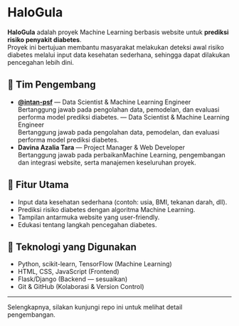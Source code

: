 # HaloGula


**HaloGula** adalah proyek Machine Learning berbasis website untuk **prediksi risiko penyakit diabetes**.  
Proyek ini bertujuan membantu masyarakat melakukan deteksi awal risiko diabetes melalui input data kesehatan sederhana, sehingga dapat dilakukan pencegahan lebih dini.

## 👥 Tim Pengembang

- **[@intan-psf](https://github.com/intan-psf)** — Data Scientist & Machine Learning Engineer  
  Bertanggung jawab pada pengolahan data, pemodelan, dan evaluasi performa model prediksi diabetes.
 — Data Scientist & Machine Learning Engineer  
  Bertanggung jawab pada pengolahan data, pemodelan, dan evaluasi performa model prediksi diabetes.
- **Davina Azalia Tara** — Project Manager & Web Developer  
  Bertanggung jawab pada perbaikanMachine Learning, pengembangan dan integrasi website, serta manajemen keseluruhan proyek.

## 🚀 Fitur Utama

- Input data kesehatan sederhana (contoh: usia, BMI, tekanan darah, dll).
- Prediksi risiko diabetes dengan algoritma Machine Learning.
- Tampilan antarmuka website yang user-friendly.
- Edukasi tentang langkah pencegahan diabetes.

## 📌 Teknologi yang Digunakan

- Python, scikit-learn, TensorFlow (Machine Learning)
- HTML, CSS, JavaScript (Frontend)
- Flask/Django (Backend — sesuaikan)
- Git & GitHub (Kolaborasi & Version Control)

---

Selengkapnya, silakan kunjungi repo ini untuk melihat detail pengembangan.

